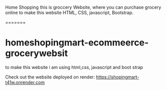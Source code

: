 
Home Shopping this is groccery Website, where you can purchase grocery online
 to make this website HTML, CSS, javascript, Bootstrap.

=======
# homeshopingmart-ecommeerce-grocerywebsit
to make this website i am using html,css, javascript and boot strap 

Check out the website deployed on render: https://shopingmart-t41w.onrender.com
